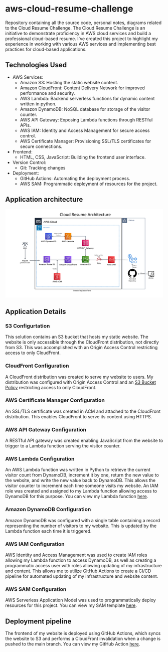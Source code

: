 # aws-cloud-resume-challenge

Repository containing all the source code, personal notes, diagrams related to the Cloud Resume Challenge. The Cloud Resume Challenge is an initiative to demonstrate proficiency in AWS cloud services and build a professional cloud-based resume. I've created this project to highlight my experience in working with various AWS services and implementing best practices for cloud-based applications.

## Technologies Used

- AWS Services:
  - Amazon S3: Hosting the static website content.
  - Amazon CloudFront: Content Delivery Network for improved performance and security.
  - AWS Lambda: Backend serverless functions for dynamic content written in python.
  - Amazon DynamoDB: NoSQL database for storage of the visitor counter.
  - AWS API Gateway: Exposing Lambda functions through RESTful APIs.
  - AWS IAM: Identity and Access Management for secure access control.
  - AWS Certificate Manager: Provisioning SSL/TLS certificates for secure connections.
- Frontend:
  - HTML, CSS, JavaScript: Building the frontend user interface.
- Version Control:
  - Git: Tracking changes
- Deployment:
  - GitHub Actions: Automating the deployment process.
  - AWS SAM: Programmatic deployment of resources for the project.


## Application architecture

![System architecture diagram of how this project is deployed in AWS.](/docs/images/architecture-diagram.png)

## Application Details

### S3 Configurtation

This solution contains an S3 bucket that hosts my static website. The website is only accessible through the CloudFront distribution, not directly from S3. This was accomplished with an Origin Access Control restricting access to only CloudFront.

### CloudFront Configuration

A CloudFront distribution was created to serve my website to users. My distribution was configured with Origin Access Control and an [S3 Bucket Policy](/docs/s3-bucket-policy.json) restricting access to only CloudFront.

### AWS Certificate Manager Configuration

An SSL/TLS certificate was created in ACM and attached to the CloudFront distribution.  This enables CloudFront to serve its content using HTTPS.

### AWS API Gateway Configuration

A RESTful API gateway was created enabling JavaScript from the website to trigger to a Lambda function serving the visitor counter.

### AWS Lambda Configuration

An AWS Lambda function was written in Python to retrieve the current visitor count from DynamoDB, increment it by one, return the new value to the website, and write the new value back to DynamoDB. This allows the visitor counter to increment each time someone visits my website. An IAM role was created and assigned to my Lambda function allowing access to DynamoDB for this purpose. You can view my Lambda function [here](/docs/visitor-function.py).

### Amazon DynamoDB Configuration

Amazon DynamoDB was configured with a single table containing a record representing the number of visitors to my website. This is updated by the Lambda function each time it is triggered.

### AWS IAM Configuration

AWS Identity and Access Management was used to create IAM roles allowing my Lambda function to access DynamoDB, as well as creating a programmatic access user with roles allowing updating of my infrastructure and content. This allows me to utilize GitHub Actions to create a CI/CD pipeline for automated updating of my infrastructure and website content. 

### AWS SAM Configuration

AWS Serverless Application Model was used to programmatically deploy resources for this project.  You can view my SAM template [here](/docs/template.yaml).


## Deployment pipeline

The frontend of my website is deployed using GitHub Actions, which syncs the website to S3 and performs a CloudFront invalidation when a change is pushed to the main branch. You can view my GitHub Action [here](/docs/cicd.yaml).
